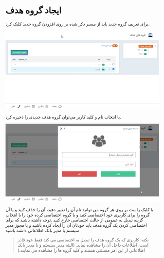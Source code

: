 # ایجاد گروه هدف

برای تعریف گروه جدید باید از مسیر ذکر شده بر روی افزودن گروه جدید کلیک کرد.

![](ijad-hadaf.jpg)

با انتخاب نام و کلید کاربر می‌توان گروه هدف جدیدی را ذخیره کرد. 

![](ijad-hadaf1.jpg)

 با کلیک راست بر روی هر گروه می توانید نام آن را تغییر دهید، آن را حذف کنید و یا آن گروه را برای کاربری خود اختصاصی کنید و یا گروه اختصاصی کرده خود را  با انتخاب گزینه تبدیل  به عمومی از حالت اختصاصی خارج کنید .توجه داشته باشید که برای اختصاصی کردن یک گروه هدف باید خودتان آن را ایجاد کرده باشید و یا مجوز مدیر سیستم یا مدیر بانک اطلاعاتی داشته باشید

> نکته: کاربری که یک گروه هدف را تبدیل به اختصاصی می کند فقط خود قادر است، اطلاعات داخل آن را مشاهده نماید. (البته مدیر سیستم و یا مدیر بانک اطلاعاتی از این امر مستثنی هستند و کلیه گروه ها را مشاهده می نمایند.)

